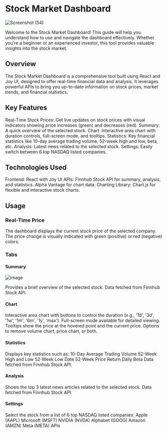 # Stock Market Dashboard

![Screenshot (54)](https://github.com/user-attachments/assets/a5b18f29-e64f-465e-bce7-b6f3fdd0779c)

Welcome to the Stock Market Dashboard! This guide will help you understand how to use and navigate the dashboard effectively. Whether you're a beginner or an experienced investor, this tool provides valuable insights into the stock market.

## Overview
The Stock Market Dashboard is a comprehensive tool built using React and Joy UI, designed to offer real-time financial data and analysis. It leverages powerful APIs to bring you up-to-date information on stock prices, market trends, and financial statistics.

## Key Features
Real-Time Stock Prices: Get live updates on stock prices with visual indicators showing price increases (green) and decreases (red).
Summary: A quick overview of the selected stock.
Chart: Interactive area chart with duration controls, full-screen mode, and tooltips.
Statistics: Key financial statistics like 10-day average trading volume, 52-week high and low, beta, etc.
Analysis: Latest news related to the selected stock.
Settings: Easily switch between 6 top NASDAQ listed companies.

## Technologies Used
Frontend: React with Joy UI
APIs:
Finnhub Stock API for summary, analysis, and statistics.
Alpha Vantage for chart data.
Charting Library: Chart.js for flexible and interactive stock charts.

## Usage

### Real-Time Price
The dashboard displays the current stock price of the selected company. The price change is visually indicated with green (positive) or red (negative) colors.

### Tabs
#### Summary

![image](https://github.com/user-attachments/assets/4cb66d14-0215-41e3-a123-53f5ed7fbb49)


Provides a brief overview of the selected stock.
Data fetched from Finnhub Stock API.

#### Chart

Interactive area chart with buttons to control the duration (e.g., '1d', '3d', '1w', '1m', '6m', '1y', 'max').
Full-screen mode available for detailed viewing.
Tooltips show the price at the hovered point and the current price.
Options to remove volume chart, price chart, or both.

#### Statistics

Displays key statistics such as:
10-Day Average Trading Volume
52-Week High and Low
52-Week Low Date
52-Week Price Return Daily
Beta
Data fetched from Finnhub Stock API.

#### Analysis

Shows the top 3 latest news articles related to the selected stock.
Data fetched from Finnhub Stock API.

#### Settings

Select the stock from a list of 6 top NASDAQ listed companies:
Apple (AAPL)
Microsoft (MSFT)
NVIDIA (NVDA)
Alphabet (GOOG)
Amazon (AMZN)
Meta (META)
APIs
